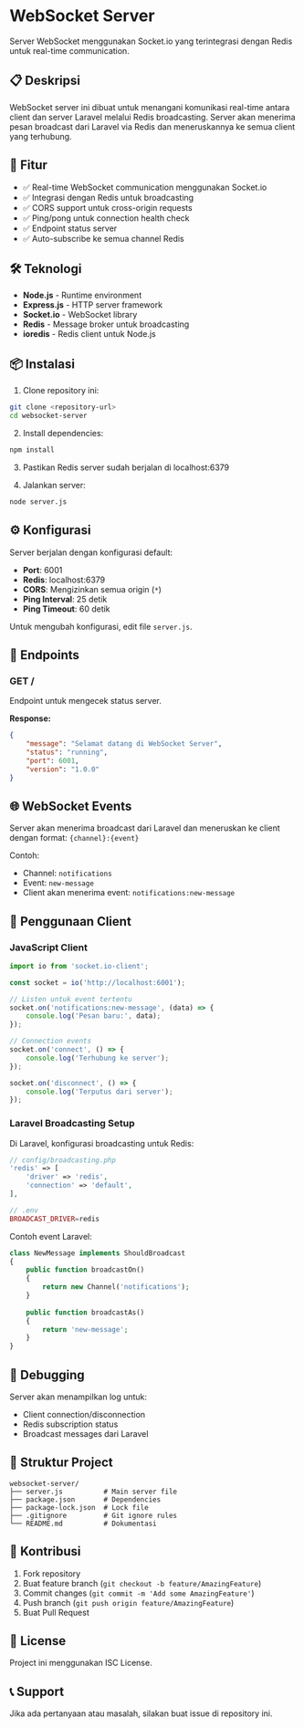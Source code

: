 # WebSocket Server

Server WebSocket menggunakan Socket.io yang terintegrasi dengan Redis untuk real-time communication.

## 📋 Deskripsi

WebSocket server ini dibuat untuk menangani komunikasi real-time antara client dan server Laravel melalui Redis broadcasting. Server akan menerima pesan broadcast dari Laravel via Redis dan meneruskannya ke semua client yang terhubung.

## 🚀 Fitur

- ✅ Real-time WebSocket communication menggunakan Socket.io
- ✅ Integrasi dengan Redis untuk broadcasting
- ✅ CORS support untuk cross-origin requests
- ✅ Ping/pong untuk connection health check
- ✅ Endpoint status server
- ✅ Auto-subscribe ke semua channel Redis

## 🛠️ Teknologi

- **Node.js** - Runtime environment
- **Express.js** - HTTP server framework
- **Socket.io** - WebSocket library
- **Redis** - Message broker untuk broadcasting
- **ioredis** - Redis client untuk Node.js

## 📦 Instalasi

1. Clone repository ini:
```bash
git clone <repository-url>
cd websocket-server
```

2. Install dependencies:
```bash
npm install
```

3. Pastikan Redis server sudah berjalan di localhost:6379

4. Jalankan server:
```bash
node server.js
```

## ⚙️ Konfigurasi

Server berjalan dengan konfigurasi default:

- **Port**: 6001
- **Redis**: localhost:6379
- **CORS**: Mengizinkan semua origin (`*`)
- **Ping Interval**: 25 detik
- **Ping Timeout**: 60 detik

Untuk mengubah konfigurasi, edit file `server.js`.

## 🔗 Endpoints

### GET /
Endpoint untuk mengecek status server.

**Response:**
```json
{
    "message": "Selamat datang di WebSocket Server",
    "status": "running",
    "port": 6001,
    "version": "1.0.0"
}
```

## 🌐 WebSocket Events

Server akan menerima broadcast dari Laravel dan meneruskan ke client dengan format:
`{channel}:{event}`

Contoh:
- Channel: `notifications`
- Event: `new-message`
- Client akan menerima event: `notifications:new-message`

## 📝 Penggunaan Client

### JavaScript Client
```javascript
import io from 'socket.io-client';

const socket = io('http://localhost:6001');

// Listen untuk event tertentu
socket.on('notifications:new-message', (data) => {
    console.log('Pesan baru:', data);
});

// Connection events
socket.on('connect', () => {
    console.log('Terhubung ke server');
});

socket.on('disconnect', () => {
    console.log('Terputus dari server');
});
```

### Laravel Broadcasting Setup

Di Laravel, konfigurasi broadcasting untuk Redis:

```php
// config/broadcasting.php
'redis' => [
    'driver' => 'redis',
    'connection' => 'default',
],

// .env
BROADCAST_DRIVER=redis
```

Contoh event Laravel:
```php
class NewMessage implements ShouldBroadcast
{
    public function broadcastOn()
    {
        return new Channel('notifications');
    }
    
    public function broadcastAs()
    {
        return 'new-message';
    }
}
```

## 🐛 Debugging

Server akan menampilkan log untuk:
- Client connection/disconnection
- Redis subscription status
- Broadcast messages dari Laravel

## 📁 Struktur Project

```
websocket-server/
├── server.js          # Main server file
├── package.json       # Dependencies
├── package-lock.json  # Lock file
├── .gitignore         # Git ignore rules
└── README.md          # Dokumentasi
```

## 🤝 Kontribusi

1. Fork repository
2. Buat feature branch (`git checkout -b feature/AmazingFeature`)
3. Commit changes (`git commit -m 'Add some AmazingFeature'`)
4. Push branch (`git push origin feature/AmazingFeature`)
5. Buat Pull Request

## 📄 License

Project ini menggunakan ISC License.

## 📞 Support

Jika ada pertanyaan atau masalah, silakan buat issue di repository ini. 
